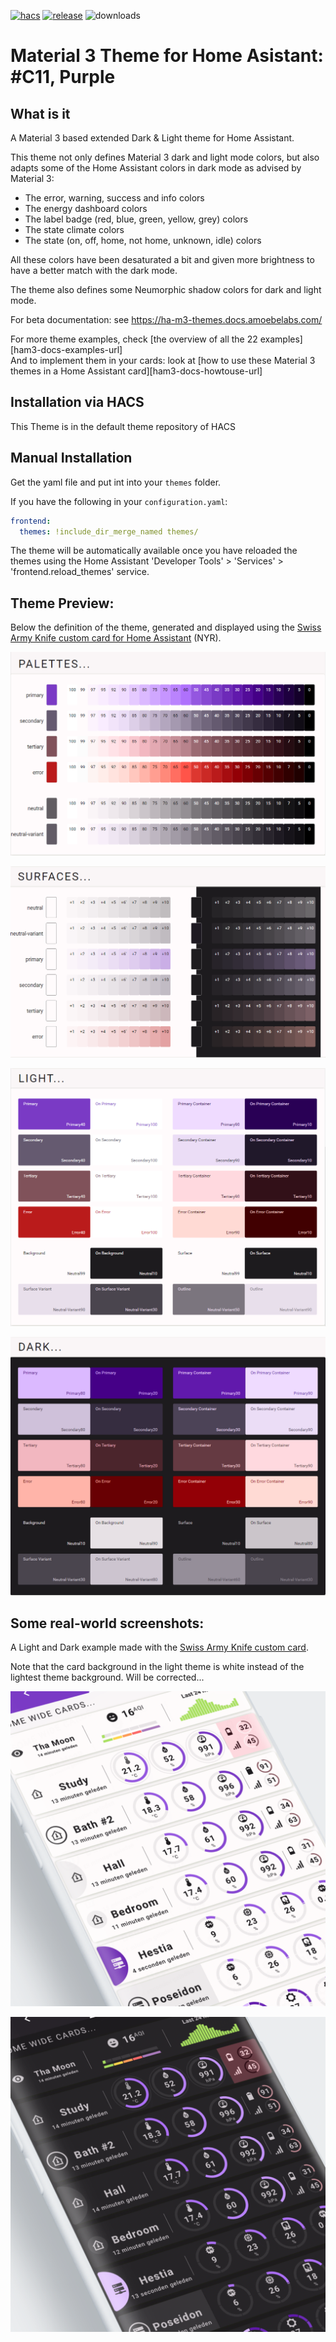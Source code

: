 
[![hacs][hacs-badge]][hacs-url]
[![release][release-badge]][release-url]
![downloads][downloads-badge]

# Material 3 Theme for Home Asistant: #C11, Purple

## What is it
A Material 3 based extended Dark & Light theme for Home Assistant.

This theme not only defines Material 3 dark and light mode colors, but also adapts some of the Home Assistant colors in dark mode as advised by Material 3:
- The error, warning, success and info colors
- The energy dashboard colors
- The label badge (red, blue, green, yellow, grey) colors
- The state climate colors
- The state (on, off, home, not home, unknown, idle) colors

All these colors have been desaturated a bit and given more brightness to have a better match with the dark mode.

The theme also defines some Neumorphic shadow colors for dark and light mode.

For beta documentation: see https://ha-m3-themes.docs.amoebelabs.com/

For more theme examples, check [the overview of all the 22 examples][ham3-docs-examples-url]
<br>And to implement them in your cards: look at [how to use these Material 3 themes in a Home Assistant card][ham3-docs-howtouse-url]

## Installation via HACS
This Theme is in the default theme repository of HACS

## Manual Installation
Get the yaml file and put int into your `themes` folder.

If you have the following in your `configuration.yaml`:
```yaml
frontend:
  themes: !include_dir_merge_named themes/
```

The theme will be automatically available once you have reloaded the themes using the Home Assistant 'Developer Tools' > 'Services' > 'frontend.reload_themes' service.

## Theme Preview:
Below the definition of the theme, generated and displayed using the [Swiss Army Knife custom card for Home Assistant][sak-docs-url] (NYR).

![m3-c11-palettes](https://github.com/AmoebeLabs/ha-theme_m3-c11-purple/blob/master/preview/m3-theme-c11-palettes.png)

![m3-c11-surfaces](https://github.com/AmoebeLabs/ha-theme_m3-c11-purple/blob/master/preview/m3-theme-c11-surfaces.png)

![m3-c11-light](https://github.com/AmoebeLabs/ha-theme_m3-c11-purple/blob/master/preview/m3-theme-c11-light.png)

![m3-c11-dark](https://github.com/AmoebeLabs/ha-theme_m3-c11-purple/blob/master/preview/m3-theme-c11-dark.png)

## Some real-world screenshots:
A Light and Dark example made with the [Swiss Army Knife custom card][sak-docs-url].

Note that the card background in the light theme is white instead of the lightest theme background. Will be corrected...

![m3-c11-sake12-light](https://github.com/AmoebeLabs/ha-theme_m3-c11-purple/blob/master/screenshots/m3-example-c11-light.png)

![m3-c11-sake12-dark](https://github.com/AmoebeLabs/ha-theme_m3-c11-purple/blob/master/screenshots/m3-example-c11-dark.png)

<!-- Badges -->

[hacs-url]: https://github.com/hacs/integration
[hacs-badge]: https://img.shields.io/badge/HACS-Default-41BDF5.svg?style=for-the-badge
[release-badge]: https://img.shields.io/github/v/release/AmoebeLabs/HA-Theme_M3-C11-Purple?style=for-the-badge
[downloads-badge]: https://img.shields.io/github/downloads/AmoebeLabs/HA-Theme_M3-C11-Purple/total?style=for-the-badge

<!-- References -->

[home-assistant]: https://www.home-assistant.io/
[home-assitant-theme-docs]: https://www.home-assistant.io/integrations/frontend/#defining-themes
[hacs]: https://hacs.xyz
[release-url]: https://github.com/AmoebeLabs/HA-Theme_M3-C11-Purple/releases
[sak-docs-url]: https://swiss-army-knife.docs.amoebelabs.com
